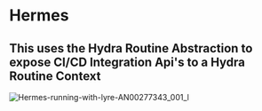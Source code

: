 # Hermes
## This uses the Hydra Routine Abstraction to expose CI/CD Integration Api's to a Hydra Routine Context
![Hermes-running-with-lyre-AN00277343_001_l](https://user-images.githubusercontent.com/107733608/174984077-80a89628-8f08-486a-b94d-c94e67b8b467.jpg "Hermes invented the lyre in the Homeric Hymn to Hermes.")

